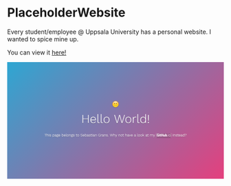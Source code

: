 # PlaceholderWebsite
Every student/employee @ Uppsala University has a personal website. I wanted to spice mine up. 

You can view it [here!](https://sebastiangrans.github.io/PlaceholderWebsite/)

![Screenshot](https://raw.githubusercontent.com/SebastianGrans/PlaceholderWebsite/master/screenshot.png)
